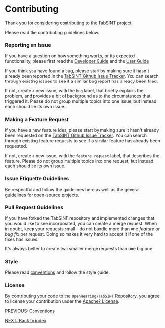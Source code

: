 # Contributing 
 
Thank you for considering contributing to the TabSINT project. 

Please read the contributing guidelines below.

### Reporting an Issue

If you have a question on how something works, or its expected functionality, please first read the [Developer Guide](developer_guide/developer.md) and the [User Guide](http://tabsint.org/docs/user-guide/background.html)

If you think you have found a bug, please start by making sure it hasn't already been reported in the [TabSINT Github Issue Tracker](https://...). You can search through existing issues to see if a similar bug report has already been filed.

If not, create a new issue, with the `bug` label, that briefly explains the problem, and provides a bit of background as to the circumstances that triggered it. Please do not group multiple topics into one issue, but instead each should be its own issue.

### Making a Feature Request

If you have a new feature idea, please start by making sure it hasn't already been requested on the [TabSINT Github Issue Tracker](https://...). You can search through existing feature requests to see if a similar feature has already been requested.

If not, create a new issue, with the `feature request` label, that describes the feature. Please do not group multiple topics into one request, but instead each should be its own issue.

### Issue Etiquette Guidelines

Be respectful and follow the guidelines here as well as the general guidelines for open-source projects.

### Pull Request Guidelines

If you have forked the TabSINT repository and implemented changes that you would like to see incorporated, you can create a merge request.  When in doubt, keep your requests small - do not bundle more than one *feature* or *bug fix* per request. Doing so makes it very hard to accept it if one of the fixes has issues.

It's always better to create two smaller merge requests than one big one.

### Style

Please read [conventions](conventions.md) and follow the style guide.

### License

By contributing your code to the `OpenHearing/TabSINT` Repository, you agree to license your contribution under the [Apache2 License](LICENSE).


[PREVIOUS: Conventions](conventions.md)

[NEXT: Back to index](developer-guide-index.md)